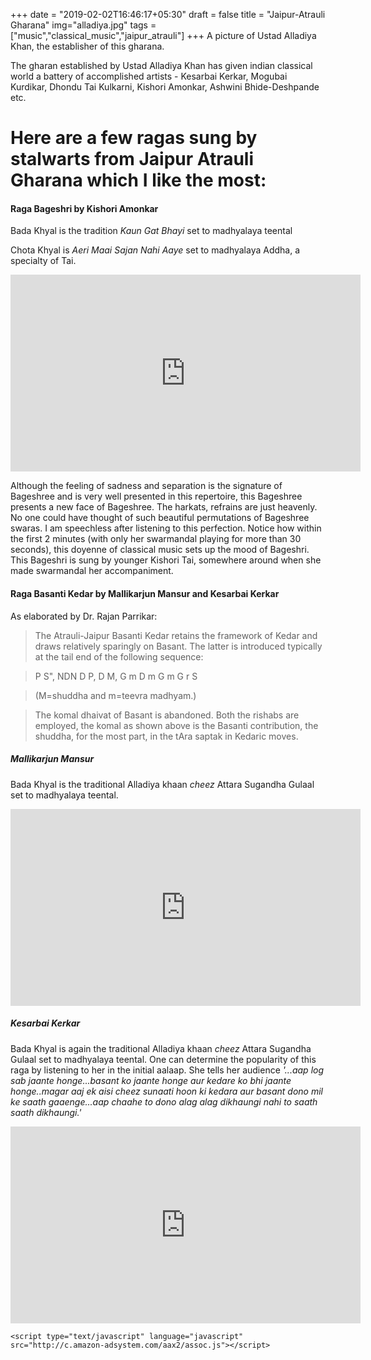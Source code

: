 +++
date = "2019-02-02T16:46:17+05:30"
draft = false
title = "Jaipur-Atrauli Gharana"
img="alladiya.jpg"
tags = ["music","classical_music","jaipur_atrauli"]
+++
A picture of Ustad Alladiya Khan, the establisher of this gharana.

The gharan established by Ustad Alladiya Khan has given indian classical world a battery of accomplished artists - Kesarbai Kerkar, Mogubai Kurdikar, Dhondu Tai Kulkarni, Kishori Amonkar, Ashwini Bhide-Deshpande etc.
# Here are a few ragas sung by stalwarts from Jaipur Atrauli Gharana which I like the most:


#### Raga Bageshri by Kishori Amonkar

Bada Khyal is the tradition *Kaun Gat Bhayi* set to madhyalaya teental

Chota Khyal is *Aeri Maai Sajan Nahi Aaye* set to madhyalaya Addha, a specialty of Tai.

<iframe width="560" height="315" src="https://www.youtube.com/embed/bdnsXh9bhLc" frameborder="0" allow="accelerometer; autoplay; encrypted-media; gyroscope; picture-in-picture" allowfullscreen></iframe>

Although the feeling of sadness and separation is the signature of Bageshree and is very well presented in this repertoire, this Bageshree presents a new face of Bageshree.  The harkats, refrains are just heavenly. No one could have thought of such beautiful permutations of Bageshree swaras. I am speechless after listening to this perfection. Notice how within the first 2 minutes (with only her swarmandal playing for more than 30 seconds), this doyenne of classical music sets up the mood of Bageshri. This Bageshri is sung by younger Kishori Tai, somewhere around when she made swarmandal her accompaniment.


#### Raga Basanti Kedar by Mallikarjun Mansur and Kesarbai Kerkar

As elaborated by Dr. Rajan Parrikar:

>The Atrauli-Jaipur Basanti Kedar retains the framework of Kedar and draws relatively 
sparingly on Basant. The latter is introduced typically at the tail end of the following 
sequence: 

>P S", NDN D P, D M, G m D m G m G r S 

>(M=shuddha and m=teevra madhyam.)

>The komal dhaivat of Basant is abandoned. Both the rishabs are employed, the komal 
as shown above is the Basanti contribution, the shuddha, for the most part, in the tAra 
saptak in Kedaric moves.

##### Mallikarjun Mansur

Bada Khyal is the traditional Alladiya khaan *cheez* Attara Sugandha Gulaal set to madhyalaya teental.


<iframe width="560" height="315" src="https://www.youtube.com/embed/A46biId8nP0" frameborder="0" allow="accelerometer; autoplay; encrypted-media; gyroscope; picture-in-picture" allowfullscreen></iframe>

##### Kesarbai Kerkar

Bada Khyal is again the traditional Alladiya khaan *cheez* Attara Sugandha Gulaal set to madhyalaya teental.
One can determine the popularity of this raga by listening to her in the initial aalaap. She tells her audience *'...aap log sab jaante honge...basant ko jaante honge aur kedare ko bhi jaante honge..magar aaj ek aisi cheez sunaati hoon ki kedara aur basant dono mil ke saath gaaenge...aap chaahe to dono alag alag dikhaungi nahi to saath saath dikhaungi.'*


<iframe width="560" height="315" src="https://www.youtube.com/embed/NDLnVekmI7w" frameborder="0" allow="accelerometer; autoplay; encrypted-media; gyroscope; picture-in-picture" allowfullscreen></iframe>



<script type="text/javascript" language="javascript">
      var aax_size='728x90';
      var aax_pubname = 'gauravmish0b4-21';
      var aax_src='302';
    </script>
    <script type="text/javascript" language="javascript" src="http://c.amazon-adsystem.com/aax2/assoc.js"></script>

